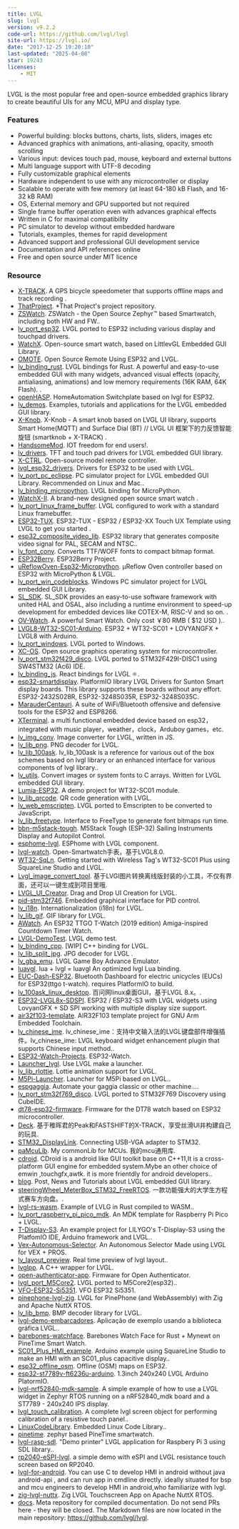 ```yaml
---
title: LVGL
slug: lvgl
version: v9.2.2
code-url: https://github.com/lvgl/lvgl
site-url: https://lvgl.io/
date: "2017-12-25 19:20:10"
last-updated: "2025-04-08"
star: 19243
licenses:
    - MIT
---
```

LVGL is the most popular free and open-source embedded graphics library to create beautiful UIs for any MCU, MPU and display type.

<!--more-->

### Features

- Powerful building: blocks buttons, charts, lists, sliders, images etc
- Advanced graphics with animations, anti-aliasing, opacity, smooth scrolling
- Various input: devices touch pad, mouse, keyboard and external buttons
- Multi language support with UTF-8 decoding
- Fully customizable graphical elements
- Hardware independent to use with any microcontroller or display
- Scalable to operate with few memory (at least 64-180 kB Flash, and 16-32 kB RAM)
- OS, External memory and GPU supported but not required
- Single frame buffer operation even with advances graphical effects
- Written in C for maximal compatibility
- PC simulator to develop without embedded hardware
- Tutorials, examples, themes for rapid development
- Advanced support and professional GUI development service
- Documentation and API references online
- Free and open source under MIT licence

### Resource
<!--github-projects-->
- [X-TRACK](https://github.com/FASTSHIFT/X-TRACK). A GPS bicycle speedometer that supports offline maps and track recording .
- [ThatProject](https://github.com/0015/ThatProject). *That Project's project repository.
- [ZSWatch](https://github.com/jakkra/ZSWatch). ZSWatch - the Open Source Zephyr™ based Smartwatch, including both HW and FW..
- [lv_port_esp32](https://github.com/lvgl/lv_port_esp32). LVGL ported to ESP32 including various display and touchpad drivers.
- [WatchX](https://github.com/FASTSHIFT/WatchX). Open-source smart watch, based on LittlevGL Embedded GUI Library.
- [OMOTE](https://github.com/CoretechR/OMOTE). Open Source Remote Using ESP32 and LVGL.
- [lv_binding_rust](https://github.com/lvgl/lv_binding_rust). LVGL bindings for Rust. A powerful and easy-to-use embedded GUI with many widgets, advanced visual effects (opacity, antialiasing, animations) and low memory requirements (16K RAM, 64K Flash). .
- [openHASP](https://github.com/HASwitchPlate/openHASP). HomeAutomation Switchplate based on lvgl for ESP32.
- [lv_demos](https://github.com/lvgl/lv_demos). Examples, tutorials and applications for the LVGL embedded GUI library.
- [X-Knob](https://github.com/SmallPond/X-Knob). X-Knob - A smart knob based on LVGL UI library, supports Smart Home(MQTT) and Surface Dial (BT) // LVGL UI 框架下的力反馈智能旋钮  (smartknob + X-TRACK)  .
- [HandsomeMod](https://github.com/HandsomeMod/HandsomeMod). IOT freedom for end users!.
- [lv_drivers](https://github.com/lvgl/lv_drivers). TFT and touch pad drivers for LVGL embedded GUI library.
- [X-CTRL](https://github.com/FASTSHIFT/X-CTRL). Open-source model remote controller.
- [lvgl_esp32_drivers](https://github.com/lvgl/lvgl_esp32_drivers). Drivers for ESP32 to be used with LVGL.
- [lv_port_pc_eclipse](https://github.com/lvgl/lv_port_pc_eclipse). PC simulator project for LVGL embedded GUI Library. Recommended on Linux and Mac..
- [lv_binding_micropython](https://github.com/lvgl/lv_binding_micropython). LVGL binding for MicroPython.
- [WatchX-II](https://github.com/FASTSHIFT/WatchX-II). A brand-new designed open source smart watch .
- [lv_port_linux_frame_buffer](https://github.com/lvgl/lv_port_linux_frame_buffer). LVGL configured to work with a standard Linux framebuffer.
- [ESP32-TUX](https://github.com/sukesh-ak/ESP32-TUX). ESP32-TUX - ESP32 / ESP32-XX Touch UX Template using LVGL to get you started .
- [esp32_composite_video_lib](https://github.com/aquaticus/esp32_composite_video_lib). ESP32 library that generates composite video signal for PAL, SECAM and NTSC..
- [lv_font_conv](https://github.com/lvgl/lv_font_conv). Converts TTF/WOFF fonts to compact bitmap format.
- [ESP32Berry](https://github.com/0015/ESP32Berry). ESP32Berry Project.
- [uReflowOven-Esp32-Micropython](https://github.com/dukeduck1984/uReflowOven-Esp32-Micropython). μReflow Oven controller based on ESP32 with MicroPython & LVGL.
- [lv_port_win_codeblocks](https://github.com/lvgl/lv_port_win_codeblocks). Windows PC simulator project for LVGL embedded GUI Library.
- [SL_SDK](https://github.com/sudashannon/SL_SDK). SL_SDK provides an easy-to-use software framework with united HAL and OSAL, also including a runtime environment to speed-up development for embedded devices like COTEX-M, RISC-V and so on. .
- [OV-Watch](https://github.com/No-Chicken/OV-Watch). A powerful Smart Watch. Only cost ￥80 RMB ( $12 USD )..
- [LVGL8-WT32-SC01-Arduino](https://github.com/sukesh-ak/LVGL8-WT32-SC01-Arduino). ESP32 + WT32-SC01 + LOVYANGFX + LVGL8 with Arduino.
- [lv_port_windows](https://github.com/lvgl/lv_port_windows). LVGL ported to Windows.
- [XC-OS](https://github.com/FASTSHIFT/XC-OS). Open source graphics operating system for microcontroller.
- [lv_port_stm32f429_disco](https://github.com/lvgl/lv_port_stm32f429_disco). LVGL ported to STM32F429I-DISC1 using SW4STM32 (Ac6) IDE.
- [lv_binding_js](https://github.com/lvgl/lv_binding_js). React bindings for LVGL ⚛️.
- [esp32-smartdisplay](https://github.com/rzeldent/esp32-smartdisplay). PlatformIO library LVGL Drivers for Sunton Smart display boards. This library supports these boards without any effort. ESP32-2432S028R, ESP32-3248S035R, ESP32-3248S035C.
- [MarauderCentauri](https://github.com/justcallmekoko/MarauderCentauri). A suite of WiFi/Bluetooth offensive and defensive tools for the ESP32 and ESP8266.
- [XTerminal](https://github.com/lithiumice/XTerminal). a multi functional embedded device based on esp32，integrated with music player，weather，clock，Arduboy games，etc.
- [lv_img_conv](https://github.com/lvgl/lv_img_conv). Image converter for LVGL, written in JS.
- [lv_lib_png](https://github.com/lvgl/lv_lib_png). PNG decoder for LVGL.
- [lv_lib_100ask](https://github.com/100askTeam/lv_lib_100ask). lv_lib_100ask is a reference for various out of the box schemes based on lvgl library or an enhanced interface for various components of lvgl library..
- [lv_utils](https://github.com/lvgl/lv_utils). Convert images or system fonts to C arrays. Written for LVGL embedded GUI library.
- [Lumia-ESP32](https://github.com/fbiego/Lumia-ESP32). A demo project for WT32-SC01 module.
- [lv_lib_qrcode](https://github.com/lvgl/lv_lib_qrcode). QR code generation with LVGL.
- [lv_web_emscripten](https://github.com/lvgl/lv_web_emscripten). LVGL ported to Emscripten to be converted to JavaScript.
- [lv_lib_freetype](https://github.com/lvgl/lv_lib_freetype). Interface to FreeType to generate font bitmaps run time.
- [bbn-m5stack-tough](https://github.com/bareboat-necessities/bbn-m5stack-tough). M5Stack Tough (ESP-32) Sailing Instruments Display and Autopilot Control.
- [esphome-lvgl](https://github.com/fvanroie/esphome-lvgl). ESPhome with LVGL component.
- [lvgl-watch](https://github.com/lxydiy/lvgl-watch). Open-Smartwatch手表，基于LVGL8.0.
- [WT32-SqLn](https://github.com/janick/WT32-SqLn). Getting started with Wireless Tag's WT32-SC01 Plus using SquareLine Studio and LVGL.
- [Lvgl_image_convert_tool](https://github.com/zhangjingxun12/Lvgl_image_convert_tool). 基于LVGl图片转换离线版封装的小工具，不仅有界面，还可以一键生成到项目里哦.
- [LVGL_UI_Creator](https://github.com/rohmer/LVGL_UI_Creator). Drag and Drop UI Creation for LVGL.
- [pid-stm32f746](https://github.com/JON95Git/pid-stm32f746). Embedded graphical interface for PID control.
- [lv_i18n](https://github.com/lvgl/lv_i18n). Internationalization (i18n) for LVGL.
- [lv_lib_gif](https://github.com/lvgl/lv_lib_gif). GIF library for LVGL.
- [AWatch](https://github.com/stevelord/AWatch). An ESP32 TTGO T-Watch (2019 edition) Amiga-inspired Countdown Timer Watch.
- [LVGL-DemoTest](https://github.com/FASTSHIFT/LVGL-DemoTest). LVGL demo test.
- [lv_binding_cpp](https://github.com/lvgl/lv_binding_cpp). [WIP] C++ binding for LVGL.
- [lv_lib_split_jpg](https://github.com/lvgl/lv_lib_split_jpg). JPG decoder for LVGL .
- [lv_gba_emu](https://github.com/FASTSHIFT/lv_gba_emu). LVGL Game Boy Advance Emulator.
- [luavgl](https://github.com/XuNeo/luavgl). lua + lvgl = luavgl An optimized lvgl Lua binding.
- [EUC-Dash-ESP32](https://github.com/Pickelhaupt/EUC-Dash-ESP32). Bluetooth Dashboard for electric unicycles (EUCs) for ESP32(ttgo t-watch). requires PlatformIO to build.
- [lv_100ask_linux_desktop](https://github.com/100askTeam/lv_100ask_linux_desktop). 百问网linux桌面GUI，基于LVGL 8.x。.
- [ESP32-LVGL8x-SDSPI](https://github.com/sukesh-ak/ESP32-LVGL8x-SDSPI). ESP32 / ESP32-S3 with LVGL widgets using LovyanGFX + SD SPI working with multiple display size support.
- [air32f103-template](https://github.com/IOsetting/air32f103-template). AIR32F103 template project for GNU Arm Embedded Toolchain.
- [lv_chinese_ime](https://github.com/100askTeam/lv_chinese_ime). lv_chinese_ime：支持中文输入法的LVGL键盘部件增强插件。lv_chinese_ime: LVGL keyboard widget enhancement plugin that supports Chinese input method..
- [ESP32-Watch-Projects](https://github.com/0015/ESP32-Watch-Projects). ESP32-Watch.
- [Launcher_lvgl](https://github.com/Cuixudong/Launcher_lvgl). Use LVGL make a launcher.
- [lv_lib_rlottie](https://github.com/lvgl/lv_lib_rlottie). Lottie animation support for LVGL.
- [M5Pi-Launcher](https://github.com/imliubo/M5Pi-Launcher). Launcher for M5Pi based on LVGL..
- [espgaggia](https://github.com/rvt/espgaggia). Automate your gaggia classic or other machine....
- [lv_port_stm32f769_disco](https://github.com/lvgl/lv_port_stm32f769_disco). LVGL ported to STM32F769 Discovery using CubeIDE.
- [dt78-esp32-firmware](https://github.com/fbiego/dt78-esp32-firmware). Firmware for the DT78 watch based on ESP32 microcontroller.
- [Deck](https://github.com/SmallPond/Deck). 基于稚晖君的Peak和FASTSHIFT的X-TRACK，享受丝滑UI并构建自己的玩具.
- [STM32_DisplayLink](https://github.com/iliasam/STM32_DisplayLink). Connecting USB-VGA adapter to STM32.
- [paMcuLib](https://github.com/ActivePeter/paMcuLib). My commonLib for MCUs. 我的mcu通用库.
- [cdroid](https://github.com/houstudio/cdroid). CDroid is a android like GUI toolkit base on C++11,It is a cross-platform GUI engine for embedded system.Mybe an other choice of emwin ,touchgfx,awtk. it is more frientdly for android developers..
- [blog](https://github.com/lvgl/blog). Post, News and Tutorials about LVGL embedded GUI library.
- [steeringWheel_MeterBox_STM32_FreeRTOS](https://github.com/Nolimy/steeringWheel_MeterBox_STM32_FreeRTOS). 一款功能强大的大学生方程式赛车方向盘。.
- [lvgl-rs-wasm](https://github.com/rafaelcaricio/lvgl-rs-wasm). Example of LVLG in Rust compiled to WASM..
- [lv_port_raspberry_pi_pico_mdk](https://github.com/lvgl/lv_port_raspberry_pi_pico_mdk). An MDK template for Raspberry Pi Pico + LVGL.
- [T-Display-S3](https://github.com/KamranAghlami/T-Display-S3). An example  project for LILYGO's T-Display-S3 using the PlatfomIO IDE, Arduino framework and LVGL..
- [Vex-Autonomous-Selector](https://github.com/kunwarsahni01/Vex-Autonomous-Selector). An Autonomous Selector Made using LVGL for VEX + PROS.
- [lv_layout_preview](https://github.com/FASTSHIFT/lv_layout_preview). Real time preview of lvgl layout..
- [lvglpp](https://github.com/vpaeder/lvglpp). A C++ wrapper for LVGL.
- [open-authenticator-app](https://github.com/Open-Authenticator/open-authenticator-app). Firmware for Open Authenticator.
- [lvgl_port_M5Core2](https://github.com/imliubo/lvgl_port_M5Core2). LVGL ported to M5Core2(esp32)..
- [VFO-ESP32-Si5351](https://github.com/paulh002/VFO-ESP32-Si5351). VFO ESP32 Si5351.
- [pinephone-lvgl-zig](https://github.com/lupyuen/pinephone-lvgl-zig). LVGL for PinePhone (and WebAssembly) with Zig and Apache NuttX RTOS.
- [lv_lib_bmp](https://github.com/lvgl/lv_lib_bmp). BMP decoder library for LVGL.
- [lvgl-demo-embarcadores](https://github.com/JON95Git/lvgl-demo-embarcadores). Aplicação de exemplo usando a biblioteca gráfica LVGL..
- [barebones-watchface](https://github.com/lupyuen/barebones-watchface). Barebones Watch Face for Rust + Mynewt on PineTime Smart Watch.
- [SC01_Plus_HMI_example](https://github.com/FCam1/SC01_Plus_HMI_example). Arduino example using SquareLine Studio to make an HMI with an SC01_plus capacitive display..
- [esp32_offline_osm](https://github.com/mryndzionek/esp32_offline_osm). Offline (OSM) maps on ESP32.
- [esp32-st7789v-ft6236u-arduino](https://github.com/zanjie1999/esp32-st7789v-ft6236u-arduino). 1.3inch 240x240 LVGL Arduino PlatormIO.
- [lvgl-nrf52840-mdk-sample](https://github.com/JON95Git/lvgl-nrf52840-mdk-sample). A simple example of how to use a LVGL widget in Zephyr RTOS running on a nRF52840_mdk board and a ST7789 - 240x240 IPS display.
- [lvgl_touch_calibration](https://github.com/jakpaul/lvgl_touch_calibration). A complete lvgl screen object for performing calibration of a resistive touch panel..
- [LinuxCodeLibrary](https://github.com/100askTeam/LinuxCodeLibrary). Embedded Linux Code Library..
- [pinetime](https://github.com/ck-telecom/pinetime). zephyr based PineTime smartwatch.
- [lvgl-rasp-sdl](https://github.com/JON95Git/lvgl-rasp-sdl). "Demo printer" LVGL application for Raspbery Pi 3 using SDL library..
- [rp2040-eSPI-lvgl](https://github.com/cnkoala/rp2040-eSPI-lvgl). a simple demo with eSPI and LVGL resistance touch screen based on RP2040.
- [lvgl-for-android](https://github.com/lxiaogao/lvgl-for-android). You can use C to develop HMI in android without java android-api , and can run app in cmdline directly. ideally situated for bsp and mcu engineers to develop HMI in android,who familiarize with lvgl.
- [zig-lvgl-nuttx](https://github.com/lupyuen/zig-lvgl-nuttx). Zig LVGL Touchscreen App on Apache NuttX RTOS.
- [docs](https://github.com/lvgl/docs). Meta repository for compiled documentation. Do not send PRs here - they will be closed. The Markdown files are now located in the main repository: https://github.com/lvgl/lvgl.
